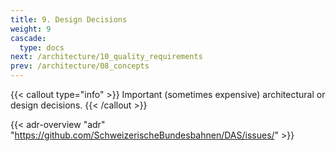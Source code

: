 ```yaml
---
title: 9. Design Decisions
weight: 9
cascade:
  type: docs
next: /architecture/10_quality_requirements
prev: /architecture/08_concepts
---
```


{{< callout type="info" >}}
Important (sometimes expensive) architectural or design decisions.
{{< /callout >}}

{{< adr-overview "adr" "https://github.com/SchweizerischeBundesbahnen/DAS/issues/" >}}